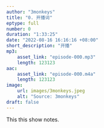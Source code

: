 ```yaml
---
author: "3monkeys"
title: "0. 开播词"
eptype: full
number: 0
duration: "1:33:25"
date: "2022-08-16 16:16:16 +08:00"
short_description: "开播"
mp3:
    asset_link: "episode-000.mp3"
    length: 123123
aac:
    asset_link: "episode-000.m4a"
    length: 123123
image:
    url: images/3monkeys.jpeg
    alt: "Source: 3monkeys"
draft: false
---
```


This this show notes.
